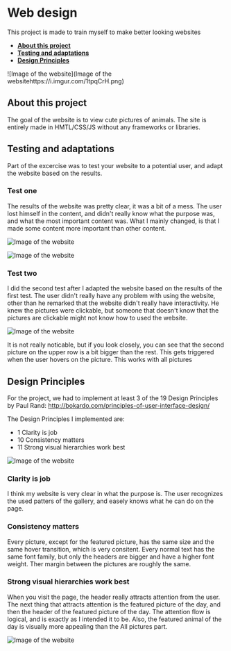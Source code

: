 # Web design
This project is made to train myself to make better looking websites

- **[About this project](#about-this-project)**  
- **[Testing and adaptations](#testing-and-adaptations)**
- **[Design Principles](#design-principles)**  

![Image of the website](Image of the websitehttps://i.imgur.com/1tpqCrH.png)

## About this project

The goal of the website is to view cute pictures of animals. The site is entirely made in HMTL/CSS/JS without any frameworks or libraries.

## Testing and adaptations

Part of the excercise was to test your website to a potential user, and adapt the website based on the results.

### Test one

The results of the website was pretty clear, it was a bit of a mess. The user lost himself in the content, and didn't really know what the purpose was, and what the most important content was.
What I mainly changed, is that I made some content more important than other content.

![Image of the website](https://i.imgur.com/1tpqCrH.png)

![Image of the website](https://i.imgur.com/r7m4Lpb.png)

### Test two

I did the second test after I adapted the website based on the results of the first test. The user didn't really have any problem with using the website, other than he remarked that the website didn't really have interactivity.
He knew the pictures were clickable, but someone that doesn't know that the pictures are clickable might not know how to used the website.

![Image of the website](https://i.imgur.com/wbzgX4k.png)

It is not really noticable, but if you look closely, you can see that the second picture on the upper row is a bit bigger than the rest. This gets triggered when the user hovers on the picture. This works with all pictures

## Design Principles

For the project, we had to implement at least 3 of the 19 Design Principles by Paul Rand: http://bokardo.com/principles-of-user-interface-design/

The Design Principles I implemented are:
- 1 Clarity is job
- 10 Consistency matters
- 11 Strong visual hierarchies work best

![Image of the website](https://i.imgur.com/r7m4Lpb.png)

### Clarity is job

I think my website is very clear in what the purpose is. The user recognizes the used patters of the gallery, and easely knows what he can do on the page.

### Consistency matters

Every picture, except for the featured picture, has the same size and the same hover transition, which is very consitent. Every normal text has the same font family, but only the headers are bigger and have a higher font weight. Ther margin between the pictures are roughly the same.

### Strong visual hierarchies work best

When you visit the page, the header really attracts attention from the user. The next thing that attracts attention is the featured picture of the day, and then the header of the featured picture of the day. The attention flow is logical, and is exactly as I intended it to be. Also, the featured animal of the day is visually more appealing than the All pictures part.

![Image of the website](https://i.imgur.com/4Q4ZK8q.png)
